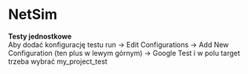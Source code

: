 # NetSim
**Testy jednostkowe**<br/>
Aby dodać konfigurację testu run -> Edit Configurations -> Add New Configuration (ten plus w lewym górnym) -> Google Test i w polu target trzeba wybrać my_project_test
